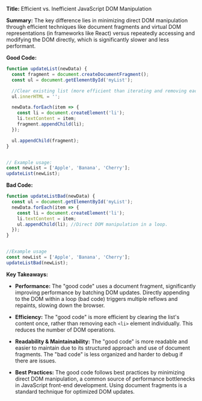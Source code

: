 **Title:** Efficient vs. Inefficient JavaScript DOM Manipulation

**Summary:**  The key difference lies in minimizing direct DOM manipulation through efficient techniques like document fragments and virtual DOM representations (in frameworks like React) versus repeatedly accessing and modifying the DOM directly, which is significantly slower and less performant.


**Good Code:**

```javascript
function updateList(newData) {
  const fragment = document.createDocumentFragment();
  const ul = document.getElementById('myList');

  //Clear existing list (more efficient than iterating and removing each element individually)
  ul.innerHTML = '';

  newData.forEach(item => {
    const li = document.createElement('li');
    li.textContent = item;
    fragment.appendChild(li);
  });

  ul.appendChild(fragment);
}


// Example usage:
const newList = ['Apple', 'Banana', 'Cherry'];
updateList(newList);
```

**Bad Code:**

```javascript
function updateListBad(newData) {
  const ul = document.getElementById('myList');
  newData.forEach(item => {
    const li = document.createElement('li');
    li.textContent = item;
    ul.appendChild(li); //Direct DOM manipulation in a loop.
  });
}


//Example usage
const newList = ['Apple', 'Banana', 'Cherry'];
updateListBad(newList);

```

**Key Takeaways:**

* **Performance:** The "good code" uses a document fragment, significantly improving performance by batching DOM updates.  Directly appending to the DOM within a loop (bad code) triggers multiple reflows and repaints, slowing down the browser.

* **Efficiency:** The "good code" is more efficient by clearing the list's content once, rather than removing each `<li>` element individually.  This reduces the number of DOM operations.

* **Readability & Maintainability:** The "good code" is more readable and easier to maintain due to its structured approach and use of document fragments.  The "bad code" is less organized and harder to debug if there are issues.

* **Best Practices:**  The good code follows best practices by minimizing direct DOM manipulation, a common source of performance bottlenecks in JavaScript front-end development.  Using document fragments is a standard technique for optimized DOM updates.

